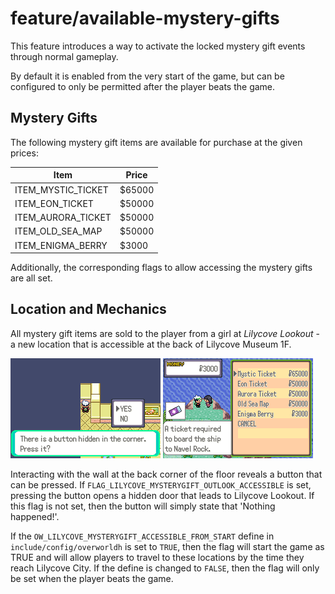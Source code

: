 # feature/available-mystery-gifts

This feature introduces a way to activate the locked mystery gift events through normal gameplay. 

By default it is enabled from the very start of the game, but can be configured to only be permitted after the player beats the game.

## Mystery Gifts

The following mystery gift items are available for purchase at the given prices:

| Item               | Price  |
|--------------------|--------|
| ITEM_MYSTIC_TICKET | $65000 |
| ITEM_EON_TICKET    | $50000 |
| ITEM_AURORA_TICKET | $50000 |
| ITEM_OLD_SEA_MAP   | $50000 |
| ITEM_ENIGMA_BERRY  | $3000  |

Additionally, the corresponding flags to allow accessing the mystery gifts are all set.

## Location and Mechanics

All mystery gift items are sold to the player from a girl at *Lilycove Lookout* - a new location that
is accessible at the back of Lilycove Museum 1F. 

![](docs/images/available-mystery-gifts_hidden-door.png)
![](docs/images/available-mystery-gifts_mystery-girl.png)

Interacting with the wall at the back corner of the floor reveals a button that can be pressed.
If `FLAG_LILYCOVE_MYSTERYGIFT_OUTLOOK_ACCESSIBLE` is set, pressing the button opens a hidden door that leads to Lilycove Lookout. 
If this flag is not set, then the button will simply state that 'Nothing happened!'. 

If the `OW_LILYCOVE_MYSTERYGIFT_ACCESSIBLE_FROM_START` define in `include/config/overworldh` is set to `TRUE`, 
then the flag will start the game as TRUE and will allow players to travel to these locations by the time they reach Lilycove City. 
If the define is changed to `FALSE`, then the flag will only be set when the
player beats the game.